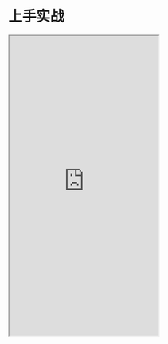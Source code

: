 # 上手实战


<div class="iframe">
  <iframe height="600" scrolling="no" src="https://www.yuque.com/woniuppp/wqg01b/gd6kq8?inner=qRiav"></iframe>
</div>
